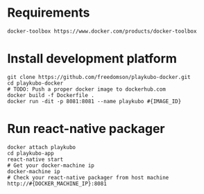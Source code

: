 # Requirements
```
docker-toolbox https://www.docker.com/products/docker-toolbox
```

# Install development platform 
```
git clone https://github.com/freedomson/playkubo-docker.git
cd playkubo-docker
# TODO: Push a proper docker image to dockerhub.com
docker build -f Dockerfile .
docker run -dit -p 8081:8081 --name playkubo #{IMAGE_ID}
```
# Run react-native packager
```
docker attach playkubo
cd playkubo-app
react-native start
# Get your docker-machine ip
docker-machine ip
# Check your react-native packager from host machine
http://#{DOCKER_MACHINE_IP}:8081
```
